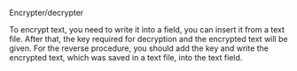 Encrypter/decrypter

To encrypt text, you need to write it into a field, you can insert it from a text file. 
After that, the key required for decryption and the encrypted text will be given. 
For the reverse procedure, you should add the key and write the encrypted text, which was saved in a text file, into the text field.
